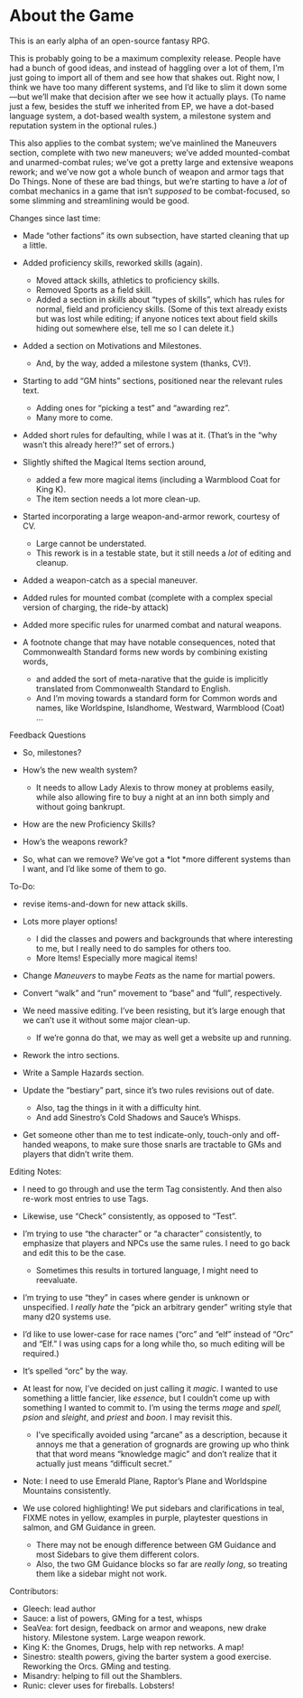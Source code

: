 # <span id="anchor"></span>About the Game

This is an early alpha of an open-source fantasy RPG.

This is probably going to be a maximum complexity release. People have
had a bunch of good ideas, and instead of haggling over a lot of them,
I’m just going to import all of them and see how that shakes out.
Right now, I think we have too many different systems, and I’d like to
slim it down some—but we’ll make that decision after we see how it
actually plays. (To name just a few, besides the stuff we inherited from
EP, we have a dot-based language system, a dot-based wealth system, a
milestone system and reputation system in the optional rules.)

This also applies to the combat system; we’ve mainlined the Maneuvers
section, complete with two new maneuvers; we’ve added mounted-combat and
unarmed-combat rules; we’ve got a pretty large and extensive weapons
rework; and we’ve now got a whole bunch of weapon and armor tags that Do
Things. None of these are bad things, but we’re starting to have a *lot*
of combat mechanics in a game that isn’t *supposed* to be
combat-focused, so some slimming and streamlining would be good.

Changes since last time:

  - Made “other factions” its own subsection, have started cleaning that
    up a little.

  - Added proficiency skills, reworked skills (again).
    
      - Moved attack skills, athletics to proficiency skills.
      - Removed Sports as a field skill.
      - Added a section in *skills* about “types of skills”, which has
        rules for normal, field and proficiency skills. (Some of this
        text already exists but was lost while editing; if anyone
        notices text about field skills hiding out somewhere else, tell
        me so I can delete it.)

  - Added a section on Motivations and Milestones.
    
      - And, by the way, added a milestone system (thanks, CV\!).

  - Starting to add “GM hints” sections, positioned near the relevant
    rules text.
    
      - Adding ones for “picking a test” and “awarding rez”.
      - Many more to come.

  - Added short rules for defaulting, while I was at it. (That’s in the
    “why wasn’t this already here\!?” set of errors.)

  - Slightly shifted the Magical Items section around,
    
      - added a few more magical items (including a Warmblood Coat for
        King K).
      - The item section needs a lot more clean-up.

  - Started incorporating a large weapon-and-armor rework, courtesy of
    CV.
    
      - Large cannot be understated.
      - This rework is in a testable state, but it still needs a *lot*
        of editing and cleanup.

  - Added a weapon-catch as a special maneuver.

  - Added rules for mounted combat (complete with a complex special
    version of charging, the ride-by attack)

  - Added more specific rules for unarmed combat and natural weapons.

  - A footnote change that may have notable consequences, noted that
    Commonwealth Standard forms new words by combining existing words,
    
      - and added the sort of meta-narative that the guide is implicitly
        translated from Commonwealth Standard to English.
      - And I’m moving towards a standard form for Common words and
        names, like Worldspine, Islandhome, Westward, Warmblood (Coat) …
        

Feedback Questions

  - So, milestones?

  - How’s the new wealth system?
    
      - It needs to allow Lady Alexis to throw money at problems easily,
        while also allowing fire to buy a night at an inn both simply
        and without going bankrupt.

  - How are the new Proficiency Skills?

  - How’s the weapons rework?

  - So, what can we remove? We’ve got a *lot *more different systems
    than I want, and I’d like some of them to go.

To-Do:

  - revise items-and-down for new attack skills.

  - Lots more player options\!
    
      - I did the classes and powers and backgrounds that where
        interesting to me, but I really need to do samples for others
        too.
      - More Items\! Especially more magical items\!

  - Change *Maneuvers* to maybe *Feats* as the name for martial powers.

  - Convert “walk” and “run” movement to “base” and “full”,
    respectively.

  - We need massive editing. I’ve been resisting, but it’s large enough
    that we can’t use it without some major clean-up.
    
      - If we’re gonna do that, we may as well get a website up and
        running.

  - Rework the intro sections.

  - Write a Sample Hazards section.

  - Update the “bestiary” part, since it’s two rules revisions out of
    date.
    
      - Also, tag the things in it with a difficulty hint.
      - And add Sinestro’s Cold Shadows and Sauce’s Whisps.

  - Get someone other than me to test indicate-only, touch-only and
    off-handed weapons, to make sure those snarls are tractable to GMs
    and players that didn’t write them.

Editing Notes:

  - I need to go through and use the term Tag consistently. And then
    also re-work most entries to use Tags.

  - Likewise, use “Check” consistently, as opposed to “Test”.

  - I’m trying to use “the character” or “a character” consistently, to
    emphasize that players and NPCs use the same rules. I need to go
    back and edit this to be the case.
    
      - Sometimes this results in tortured language, I might need to
        reevaluate.

  - I’m trying to use “they” in cases where gender is unknown or
    unspecified. I *really hate* the “pick an arbitrary gender” writing
    style that many d20 systems use.

  - I’d like to use lower-case for race names (“orc” and “elf” instead
    of “Orc” and “Elf.” I was using caps for a long while tho, so much
    editing will be required.)

  - It’s spelled “orc” by the way.

  - At least for now, I’ve decided on just calling it *magic*. I wanted
    to use something a little fancier, like *essence*, but I couldn’t
    come up with something I wanted to commit to. I’m using the terms
    *mage* and *spell,* *psion* and *sleight*, and *priest* and *boon*.
    I may revisit this.
    
      - I’ve specifically avoided using “arcane” as a description,
        because it annoys me that a generation of grognards are growing
        up who think that that word means “knowledge magic” and don’t
        realize that it actually just means “difficult secret.”

  - Note: I need to use Emerald Plane, Raptor’s Plane and Worldspine
    Mountains consistently.

  - We use colored highlighting\! We put sidebars and clarifications in
    teal, FIXME notes in yellow, examples in purple, playtester
    questions in salmon, and GM Guidance in green.
    
      - There may not be enough difference between GM Guidance and most
        Sidebars to give them different colors.
      - Also, the two GM Guidance blocks so far are *really long*, so
        treating them like a sidebar might not work.

Contributors:

  - Gleech: lead author
  - Sauce: a list of powers, GMing for a test, whisps
  - SeaVea: fort design, feedback on armor and weapons, new drake
    history. Milestone system. Large weapon rework.
  - King K: the Gnomes, Drugs, help with rep networks. A map\!
  - Sinestro: stealth powers, giving the barter system a good exercise.
    Reworking the Orcs. GMing and testing.
  - Misandry: helping to fill out the Shamblers.
  - Runic: clever uses for fireballs. Lobsters\!

